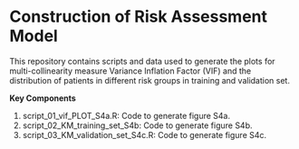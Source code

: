 # **Construction of Risk Assessment Model**

This repository contains scripts and data used to generate the plots for multi-collinearity measure Variance Inflation Factor (VIF) and the distribution of patients in different risk groups in training and validation set.

**Key Components**

1. script_01_vif_PLOT_S4a.R: Code to generate figure S4a.
2. script_02_KM_training_set_S4b: Code to generate figure S4b.
3. script_03_KM_validation_set_S4c.R: Code to generate figure S4c.
